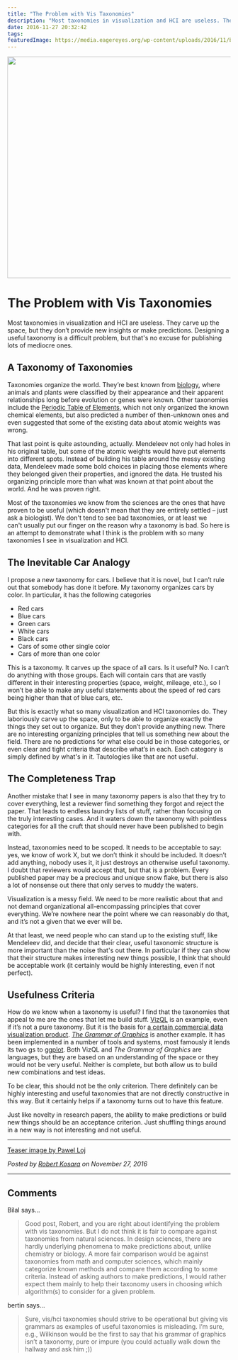 ```yaml
---
title: "The Problem with Vis Taxonomies"
description: "Most taxonomies in visualization and HCI are useless. They carve up the space, but they don’t provide new insights or make predictions. Designing a useful taxonomy is a difficult problem, but that's no excuse for publishing lots of mediocre ones."
date: 2016-11-27 20:32:42
tags: 
featuredImage: https://media.eagereyes.org/wp-content/uploads/2016/11/bugs.jpg
---
```


<p align="center"><img src="https://media.eagereyes.org/wp-content/uploads/2016/11/bugs.jpg" width="720" height="500" /></p>


# The Problem with Vis Taxonomies

Most taxonomies in visualization and HCI are useless. They carve up the space, but they don’t provide new insights or make predictions. Designing a useful taxonomy is a difficult problem, but that's no excuse for publishing lots of mediocre ones.

## A Taxonomy of Taxonomies

Taxonomies organize the world. They’re best known from <a href="https://en.wikipedia.org/wiki/Taxonomy_(biology)">biology</a>, where animals and plants were classified by their appearance and their apparent relationships long before evolution or genes were known. Other taxonomies include the <a href="https://en.wikipedia.org/wiki/Periodic_table">Periodic Table of Elements</a>, which not only organized the known chemical elements, but also predicted a number of then-unknown ones and even suggested that some of the existing data about atomic weights was wrong.

That last point is quite astounding, actually. Mendeleev not only had holes in his original table, but some of the atomic weights would have put elements into different spots. Instead of building his table around the messy existing data, Mendeleev made some bold choices in placing those elements where they belonged given their properties, and ignored the data. He trusted his organizing principle more than what was known at that point about the world. And he was proven right.

Most of the taxonomies we know from the sciences are the ones that have proven to be useful (which doesn't mean that they are entirely settled – just ask a biologist). We don't tend to see bad taxonomies, or at least we can't usually put our finger on the reason why a taxonomy is bad. So here is an attempt to demonstrate what I think is the problem with so many taxonomies I see in visualization and HCI.

## The Inevitable Car Analogy

I propose a new taxonomy for cars. I believe that it is novel, but I can’t rule out that somebody has done it before. My taxonomy organizes cars by color. In particular, it has the following categories

<ul>
    <li>Red cars</li>
    <li>Blue cars</li>
    <li>Green cars</li>
    <li>White cars</li>
    <li>Black cars</li>
    <li>Cars of some other single color</li>
    <li>Cars of more than one color</li>
</ul>

This is a taxonomy. It carves up the space of all cars. Is it useful? No. I can’t do anything with those groups. Each will contain cars that are vastly different in their interesting properties (space, weight, mileage, etc.), so I won’t be able to make any useful statements about the speed of red cars being higher than that of blue cars, etc.

But this is exactly what so many visualization and HCI taxonomies do. They laboriously carve up the space, only to be able to organize exactly the things they set out to organize. But they don’t provide anything new. There are no interesting organizing principles that tell us something new about the field. There are no predictions for what else could be in those categories, or even clear and tight criteria that describe what’s in each. Each category is simply defined by what's in it. Tautologies like that are not useful.

## The Completeness Trap

Another mistake that I see in many taxonomy papers is also that they try to cover everything, lest a reviewer find something they forgot and reject the paper. That leads to endless laundry lists of stuff, rather than focusing on the truly interesting cases. And it waters down the taxonomy with pointless categories for all the cruft that should never have been published to begin with.

Instead, taxonomies need to be scoped. It needs to be acceptable to say: yes, we know of work X, but we don’t think it should be included. It doesn’t add anything, nobody uses it, it just destroys an otherwise useful taxonomy. I doubt that reviewers would accept that, but that is a problem. Every published paper may be a precious and unique snow flake, but there is also a lot of nonsense out there that only serves to muddy the waters.

Visualization is a messy field. We need to be more realistic about that and not demand organizational all-encompassing principles that cover everything. We’re nowhere near the point where we can reasonably do that, and it’s not a given that we ever will be.

At that least, we need people who can stand up to the existing stuff, like Mendeleev did, and decide that their clear, useful taxonomic structure is more important than the noise that's out there. In particular if they can show that their structure makes interesting new things possible, I think that should be acceptable work (it certainly would be highly interesting, even if not perfect).

## Usefulness Criteria

How do we know when a taxonomy is useful? I find that the taxonomies that appeal to me are the ones that let me build stuff. <a href="http://graphics.stanford.edu/papers/polaris_extended/">VizQL</a> is an example, even if it’s not a pure taxonomy. But it is the basis for <a href="https://tableau.com">a certain commercial data visualization product</a>. <a href="https://www.cs.uic.edu/~wilkinson/TheGrammarOfGraphics/GOG.html"><em>The Grammar of Graphics</em></a> is another example. It has been implemented in a number of tools and systems, most famously it lends its two gs to <a href="http://ggplot2.org">ggplot</a>. Both VizQL and <em>The Grammar of Graphics</em> are languages, but they are based on an understanding of the space or they would not be very useful. Neither is complete, but both allow us to build new combinations and test ideas.

To be clear, this should not be the only criterion. There definitely can be highly interesting and useful taxonomies that are not directly constructive in this way. But it certainly helps if a taxonomy turns out to have this feature.

Just like novelty in research papers, the ability to make predictions or build new things should be an acceptance criterion. Just shuffling things around in a new way is not interesting and not useful.

<hr />

<a href="https://www.flickr.com/photos/limaoscarjuliet/2131512327/">Teaser image by Pawel Loj</a>


_Posted by <a href="/about">Robert Kosara</a> on November 27, 2016_


<aside class="comments">

---
## Comments

Bilal says…
>	Good post, Robert, and you are right about identifying the problem with vis taxonomies.
>	But I do not think it is fair to compare against taxonomies from natural sciences. In design sciences, there are hardly underlying phenomena to make predictions about, unlike chemistry or biology. A more fair comparison would be against taxonomies from math and computer sciences, which mainly categorize known methods and compare them according to some criteria.
>	Instead of asking authors to make predictions, I would rather expect them mainly to help their taxonomy users in choosing which algorithm(s) to consider for a given problem.

bertin says…
>	Sure, vis/hci taxonomies should strive to be operational but giving vis grammars as examples of useful taxonomies is misleading.  I’m sure, e.g., Wilkinson would be the first to say that his grammar of graphics isn’t a taxonomy, pure or impure (you could actually walk down the hallway and ask him ;))

</aside>

